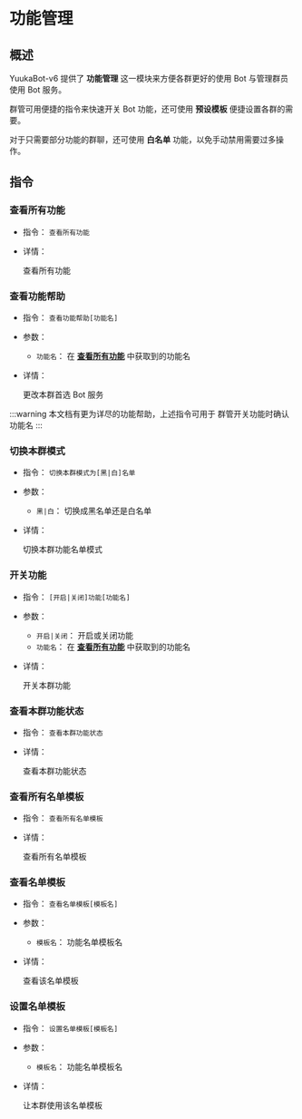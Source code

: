 # 功能管理

## 概述

YuukaBot-v6 提供了 **功能管理** 这一模块来方便各群更好的使用 Bot 与管理群员使用 Bot 服务。

群管可用便捷的指令来快速开关 Bot 功能，还可使用 **预设模板** 便捷设置各群的需要。

对于只需要部分功能的群聊，还可使用 **白名单** 功能，以免手动禁用需要过多操作。

## 指令

### 查看所有功能

- 指令： `查看所有功能`

- 详情：

  查看所有功能

### 查看功能帮助

- 指令： `查看功能帮助[功能名]`

- 参数：
  - `功能名`： 在 [**查看所有功能**](/function/admin/plugin_manager.html#查看所有功能) 中获取到的功能名

- 详情：

  更改本群首选 Bot 服务

:::warning
本文档有更为详尽的功能帮助，上述指令可用于 群管开关功能时确认功能名
:::

### 切换本群模式 <Badge type="tip" text="群管或群主" vertical="top" />

- 指令： `切换本群模式为[黑|白]名单`

- 参数：
  - `黑|白`： 切换成黑名单还是白名单

- 详情：

  切换本群功能名单模式

### 开关功能 <Badge type="tip" text="群管或群主" vertical="top" />

- 指令： `[开启|关闭]功能[功能名]`

- 参数：
  - `开启|关闭`： 开启或关闭功能
  - `功能名`： 在 [**查看所有功能**](/function/admin/plugin_manager.html#查看所有功能) 中获取到的功能名

- 详情：

  开关本群功能

### 查看本群功能状态

- 指令： `查看本群功能状态`

- 详情：

  查看本群功能状态

### 查看所有名单模板

- 指令： `查看所有名单模板`

- 详情：

  查看所有名单模板

### 查看名单模板

- 指令： `查看名单模板[模板名]`

- 参数：
  - `模板名`： 功能名单模板名

- 详情：

  查看该名单模板

### 设置名单模板 <Badge type="tip" text="群管或群主" vertical="top" />

- 指令： `设置名单模板[模板名]`

- 参数：
  - `模板名`： 功能名单模板名

- 详情：

  让本群使用该名单模板
